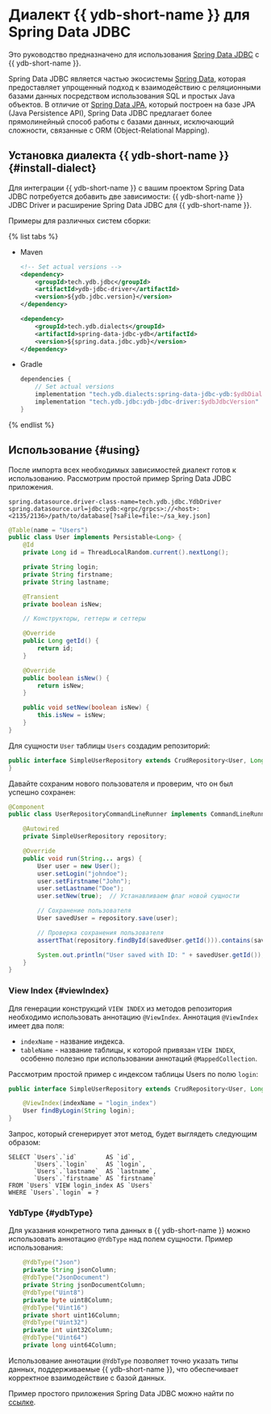 # Диалект {{ ydb-short-name }} для Spring Data JDBC

Это руководство предназначено для использования [Spring Data JDBC](https://spring.io/projects/spring-data-jdbc) с {{ ydb-short-name }}.

Spring Data JDBC является частью экосистемы [Spring Data](https://spring.io/projects/spring-data), которая предоставляет упрощенный подход к взаимодействию с реляционными базами данных посредством использования SQL и простых Java объектов. В отличие от [Spring Data JPA](https://spring.io/projects/spring-data-jpa), который построен на базе JPA (Java Persistence API), Spring Data JDBC предлагает более прямолинейный способ работы с базами данных, исключающий сложности, связанные с ORM (Object-Relational Mapping).

## Установка диалекта {{ ydb-short-name }} {#install-dialect}

Для интеграции {{ ydb-short-name }} с вашим проектом Spring Data JDBC потребуется добавить две зависимости: {{ ydb-short-name }} JDBC Driver и расширение Spring Data JDBC для {{ ydb-short-name }}.

Примеры для различных систем сборки:

{% list tabs %}

- Maven

    ```xml
    <!-- Set actual versions -->
    <dependency>
        <groupId>tech.ydb.jdbc</groupId>
        <artifactId>ydb-jdbc-driver</artifactId>
        <version>${ydb.jdbc.version}</version>
    </dependency>

    <dependency>
        <groupId>tech.ydb.dialects</groupId>
        <artifactId>spring-data-jdbc-ydb</artifactId>
        <version>${spring.data.jdbc.ydb}</version> 
    </dependency>
    ```

- Gradle

    ```groovy
    dependencies {
        // Set actual versions
        implementation "tech.ydb.dialects:spring-data-jdbc-ydb:$ydbDialectVersion"
        implementation "tech.ydb.jdbc:ydb-jdbc-driver:$ydbJdbcVersion"
    }
    ```

{% endlist %}

## Использование {#using}

После импорта всех необходимых зависимостей диалект готов к использованию. Рассмотрим простой пример Spring Data JDBC приложения.

```properties
spring.datasource.driver-class-name=tech.ydb.jdbc.YdbDriver
spring.datasource.url=jdbc:ydb:<grpc/grpcs>://<host>:<2135/2136>/path/to/database[?saFile=file:~/sa_key.json]
```

```java
@Table(name = "Users")
public class User implements Persistable<Long> {
    @Id
    private Long id = ThreadLocalRandom.current().nextLong();

    private String login;
    private String firstname;
    private String lastname;

    @Transient
    private boolean isNew;

    // Конструкторы, геттеры и сеттеры

    @Override
    public Long getId() {
        return id;
    }

    @Override
    public boolean isNew() {
        return isNew;
    }

    public void setNew(boolean isNew) {
        this.isNew = isNew;
    }
}
```

Для сущности `User` таблицы `Users` создадим репозиторий:

```java
public interface SimpleUserRepository extends CrudRepository<User, Long> {
}
```

Давайте сохраним нового пользователя и проверим, что он был успешно сохранен:

```java
@Component
public class UserRepositoryCommandLineRunner implements CommandLineRunner {

    @Autowired
    private SimpleUserRepository repository;

    @Override
    public void run(String... args) {
        User user = new User();
        user.setLogin("johndoe");
        user.setFirstname("John");
        user.setLastname("Doe");
        user.setNew(true);  // Устанавливаем флаг новой сущности

        // Сохранение пользователя
        User savedUser = repository.save(user);

        // Проверка сохранения пользователя
        assertThat(repository.findById(savedUser.getId())).contains(savedUser);

        System.out.println("User saved with ID: " + savedUser.getId());
    }
}
```

### View Index {#viewIndex}

Для генерации конструкций `VIEW INDEX` из методов репозитория необходимо использовать аннотацию `@ViewIndex`.
Аннотация `@ViewIndex` имеет два поля:

- `indexName` - название индекса.
- `tableName` - название таблицы, к которой привязан `VIEW INDEX`, особенно полезно при использовании аннотаций `@MappedCollection`.

Рассмотрим простой пример с индексом таблицы Users по полю `login`:

```java
public interface SimpleUserRepository extends CrudRepository<User, Long> {

    @ViewIndex(indexName = "login_index")
    User findByLogin(String login);
}
```

Запрос, который сгенерирует этот метод, будет выглядеть следующим образом:

```yql
SELECT `Users`.`id`        AS `id`,
       `Users`.`login`     AS `login`,
       `Users`.`lastname`  AS `lastname`,
       `Users`.`firstname` AS `firstname`
FROM `Users` VIEW login_index AS `Users`
WHERE `Users`.`login` = ?
```

### YdbType {#ydbType}

Для указания конкретного типа данных в {{ ydb-short-name }} можно использовать аннотацию `@YdbType` над полем сущности.
Пример использования:

```java
    @YdbType("Json")
    private String jsonColumn;
    @YdbType("JsonDocument")
    private String jsonDocumentColumn;
    @YdbType("Uint8")
    private byte uint8Column;
    @YdbType("Uint16")
    private short uint16Column;
    @YdbType("Uint32")
    private int uint32Column;
    @YdbType("Uint64")
    private long uint64Column;
```

Использование аннотации `@YdbType` позволяет точно указать типы данных, поддерживаемые {{ ydb-short-name }}, что обеспечивает корректное взаимодействие с базой данных.

Пример простого приложения Spring Data JDBC можно найти по [ссылке](https://github.com/ydb-platform/ydb-java-examples/tree/master/jdbc/spring-data-jdbc).
